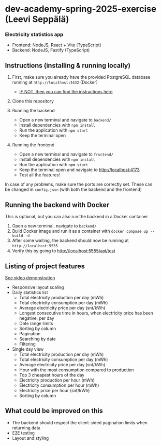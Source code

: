 # dev-academy-spring-2025-exercise (Leevi Seppälä)

### Electricity statistics app

- Frontend: NodeJS, React + Vite (TypeScript)
- Backend: NodeJS, Fastify (TypeScript)

## Instructions (installing & running locally)

1. First, make sure you already have the provided PostgreSQL database running at `http://localhost:5432` (Docker)
   - <a href="https://github.com/solita/dev-academy-spring-2025-exercise#instructions-for-running-the-database" target="_blank">IF NOT, then you can find the instructions here</a>
2. Clone this repository
3. Running the backend

   - Open a new terminal and navigate to `backend/`
   - Install dependencies with `npm install`
   - Run the application with `npm start`
   - Keep the terminal open

4. Running the frontend
   - Open a new terminal and navigate to `frontend/`
   - Install dependencies with `npm install`
   - Run the application with `npm start`
   - Keep the terminal open and navigate to <a href="http://localhost:4173" target="_blank">http://localhost:4173</a>
   - Test all the features!

In case of any problems, make sure the ports are correctly set. These can be changed in `config.json` (with both the backend and the frontend)

## Running the backend with Docker

This is optional, but you can also run the backend in a Docker container

1. Open a new terminal, navigate to `backend/`
2. Build Docker image and run it as a container with `docker compose up --build -d`
3. After some waiting, the backend should now be running at `http://localhost:5555`
4. Verify this by going to <a href="http://localhost:5555/api/test" target="_blank">http://localhost:5555/api/test</a>

## Listing of project features

<a href="https://www.youtube.com/watch?v=_n7wbfeAhfY" target="_blank">See video demonstration</a>
- Responsive layout scaling
- Daily statistics list
  - Total electricity production per day (mWh)
  - Total electricity consumption per day (mWh)
  - Average electricity price per day (snt/kWh)
  - Longest consecutive time in hours, when electricity price has been negative, per day
  - Date range limits
  - Sorting by column
  - Pagination
  - Searching by date
  - Filtering
- Single day view
  - Total electricity production per day (mWh)
  - Total electricity consumption per day (mWh)
  - Average electricity price per day (snt/kWh)
  - Hour with the most consumption compared to production
  - Top 3 cheapest hours of the day
  - Electricity production per hour (mWh)
  - Electricity consumption per hour (mWh)
  - Electricity price per hour (snt/kWh)
  - Sorting by column

## What could be improved on this

- The backend should respect the client-sided pagination limits when returning data
- E2E testing
- Layout and styling
